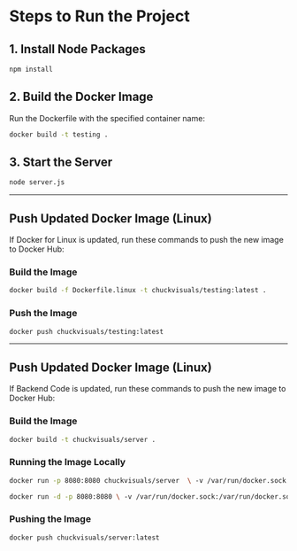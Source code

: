 # Steps to Run the Project

## 1. Install Node Packages
```bash
npm install
```

## 2. Build the Docker Image
Run the Dockerfile with the specified container name:
```bash
docker build -t testing .
```

## 3. Start the Server
```bash
node server.js
```

---

## Push Updated Docker Image (Linux)
If Docker for Linux is updated, run these commands to push the new image to Docker Hub:

### Build the Image
```bash
docker build -f Dockerfile.linux -t chuckvisuals/testing:latest .
```

### Push the Image
```bash
docker push chuckvisuals/testing:latest
```
---

## Push Updated Docker Image (Linux)
If Backend Code is updated, run these commands to push the new image to Docker Hub:

### Build the Image
```bash
docker build -t chuckvisuals/server .
```

### Running the Image Locally
```bash
docker run -p 8080:8080 chuckvisuals/server  \ -v /var/run/docker.sock:/var/run/docker.sock \ chuckvisuals/server

docker run -d -p 8080:8080 \ -v /var/run/docker.sock:/var/run/docker.sock \ chuckvisuals/server

```

### Pushing the Image 
```bash
docker push chuckvisuals/server:latest
```
